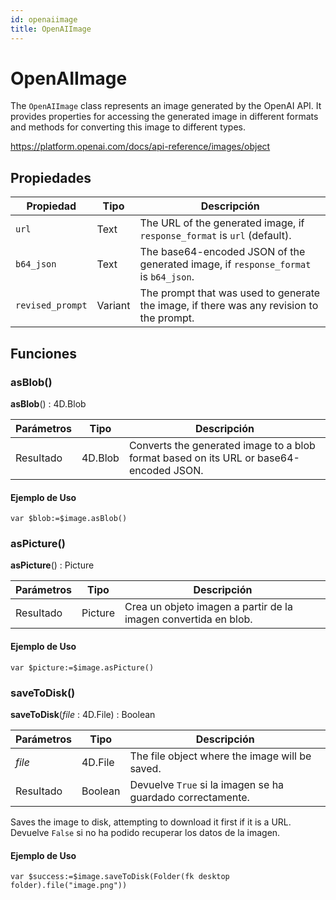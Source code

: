 ```yaml
---
id: openaiimage
title: OpenAIImage
---
```


# OpenAIImage

The `OpenAIImage` class represents an image generated by the OpenAI API. It provides properties for accessing the generated image in different formats and methods for converting this image to different types.

https://platform.openai.com/docs/api-reference/images/object

## Propiedades

| Propiedad        | Tipo    | Descripción                                                                                                 |
| ---------------- | ------- | ----------------------------------------------------------------------------------------------------------- |
| `url`            | Text    | The URL of the generated image, if `response_format` is `url` (default). |
| `b64_json`       | Text    | The base64-encoded JSON of the generated image, if `response_format` is `b64_json`.         |
| `revised_prompt` | Variant | The prompt that was used to generate the image, if there was any revision to the prompt.    |

## Funciones

### asBlob()

**asBlob**() : 4D.Blob

| Parámetros | Tipo                    | Descripción                                                                                            |
| ---------- | ----------------------- | ------------------------------------------------------------------------------------------------------ |
| Resultado  | 4D.Blob | Converts the generated image to a blob format based on its URL or base64-encoded JSON. |

#### Ejemplo de Uso

```4d
var $blob:=$image.asBlob()
```

### asPicture()

**asPicture**() : Picture

| Parámetros | Tipo    | Descripción                                                                     |
| ---------- | ------- | ------------------------------------------------------------------------------- |
| Resultado  | Picture | Crea un objeto imagen a partir de la imagen convertida en blob. |

#### Ejemplo de Uso

```4d
var $picture:=$image.asPicture()
```

### saveToDisk()

**saveToDisk**(*file* : 4D.File) : Boolean

| Parámetros | Tipo                    | Descripción                                                                |
| ---------- | ----------------------- | -------------------------------------------------------------------------- |
| *file*     | 4D.File | The file object where the image will be saved.             |
| Resultado  | Boolean                 | Devuelve `True` si la imagen se ha guardado correctamente. |

Saves the image to disk, attempting to download it first if it is a URL. Devuelve `False` si no ha podido recuperar los datos de la imagen.

#### Ejemplo de Uso

```4d
var $success:=$image.saveToDisk(Folder(fk desktop folder).file("image.png"))
```
